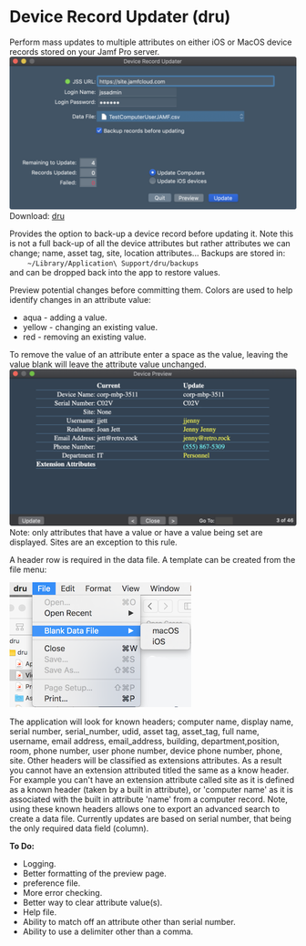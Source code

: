 # Device Record Updater (dru)
Perform mass updates to multiple attributes on either iOS or MacOS device records stored on your Jamf Pro server.
![alt text](https://github.com/BIG-RAT/dru/blob/master/images/dru.png "Device Record Updater")
Download: [dru](https://github.com/BIG-RAT/dru/releases/download/current/dru.zip)

Provides the option to back-up a device record before updating it.  Note this is not a full back-up of all the device attributes but rather attributes we can change; name, asset tag, site, location attributes...  Backups are stored in:<br>
&nbsp;&nbsp;&nbsp;&nbsp;&nbsp;&nbsp;&nbsp;&nbsp;```~/Library/Application\ Support/dru/backups``` <br>
and can be dropped back into the app to restore values.

Preview potential changes before committing them.
Colors are used to help identify changes in an attribute value:
* aqua - adding a value.
* yellow - changing an existing value.
* red - removing an existing value.

To remove the value of an attribute enter a space as the value, leaving the value blank will leave the attribute value unchanged.
![alt text](https://github.com/BIG-RAT/dru/blob/master/images/dru.preview.png "Preview")
Note: only attributes that have a value or have a value being set are displayed.  Sites are an exception to this rule.

A header row is required in the data file.  A template can be created from the file menu:

![alt text](https://github.com/BIG-RAT/dru/blob/master/images/dru.sampleFile.png "Template")

The application will look for known headers; computer name, display name, serial number, serial_number, udid, asset tag, asset_tag, full name, username, email address, email_address, building, department,position, room, phone number, user phone number, device phone number, phone, site.  Other headers will be classified as extensions attributes.  As a result you cannot have an extension attributed titled the same as a know header.  For example you can't have an extension attribute called site as it is defined as a known header (taken by a built in attribute), or 'computer name' as it is associated with the built in attribute 'name' from a computer record.  Note, using these known headers allows one to export an advanced search to create a data file.
Currently updates are based on serial number, that being the only required data field (column).

**To Do:**
* Logging.
* Better formatting of the preview page.
* preference file.
* More error checking.
* Better way to clear attribute value(s).
* Help file.
* Ability to match off an attribute other than serial number.
* Ability to use a delimiter other than a comma.
